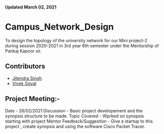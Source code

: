**Updated March 02, 2021**

# Campus_Network_Design 
To design the topology of the university network for our Mini project-2 during session 2020-2021 in 3rd year 6th semester under the Mentorship of Pankaj Kapoor sir.

## Contributors

- [Jitendra Singh](https://github.com/jet0499)
- [Vivek Goyal](https://github.com/vivek-goyal12)


## Project Meeting:-
Date - 26/02/2021
Discussion - Basic project developement and the synopsis structure to be made.
Topic Covered - Wprked on synopsis starting with project
Mentor Feedback/Suggestion - Give a startup to this project , create synopsis and using the software Cisco Packet Tracer.
